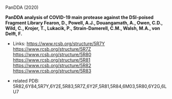 PanDDA (2020)

<B>PanDDA analysis of COVID-19 main protease against the DSI-poised Fragment Library
Fearon, D., Powell, A.J., Douangamath, A., Owen, C.D., Wild, C., Krojer, T., Lukacik, P., Strain-Damerell, C.M., Walsh, M.A., von Delft, F.</B>

* Links:
https://www.rcsb.org/structure/5R7Y
https://www.rcsb.org/structure/5R7Z
https://www.rcsb.org/structure/5R80
https://www.rcsb.org/structure/5R81
https://www.rcsb.org/structure/5R82
https://www.rcsb.org/structure/5R83


* related PDB: 5R82,6Y84,5R7Y,6Y2E,5R83,5R7Z,6Y2F,5R81,5R84,6M03,5R80,6Y2G,6LU7
